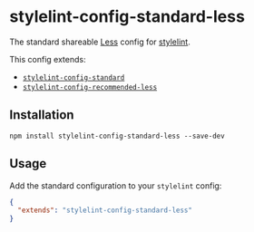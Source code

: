 # stylelint-config-standard-less

The standard shareable [Less](https://lesscss.org/) config for [stylelint](https://github.com/stylelint/stylelint).

This config extends:

- [`stylelint-config-standard`](https://github.com/stylelint/stylelint-config-standard)
- [`stylelint-config-recommended-less`](../stylelint-config-recommended-less)

## Installation

```shell
npm install stylelint-config-standard-less --save-dev
```

## Usage

Add the standard configuration to your `stylelint` config:

```json
{
  "extends": "stylelint-config-standard-less"
}
```
